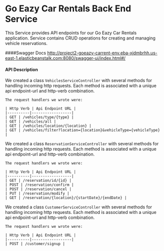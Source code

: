 # Go Eazy Car Rentals Back End Service

This Service provides API endpoints for our Go Eazy Car Rentals application. Service contains CRUD operations for creating and managing vehicle reservations.

####Swagger Docs
http://project2-goeazy-carrent-env.eba-xjdmbrhh.us-east-1.elasticbeanstalk.com:8080/swagger-ui/index.html#/

#### API Description

 We created a class `VehiclesServiceController` with several methods for handling incoming http requests. Each method is associated with a unique api endpoint-url and http-verb combination. 

    The request handlers we wrote were:

    | Http Verb | Api Endpoint URL | 
    |----------|------------------|
    | GET | /vehicles/type/{type} |
    | GET | /vehicles/all |
    | GET | /vehicles/location/{location} |
    | GET | /vehicles/filter?location={location}&vehicleType={vehicleType} |
   

We created a class `ReservationServiceController` with several methods for handling incoming http requests. Each method is associated with a unique api endpoint-url and http-verb combination. 

    The request handlers we wrote were:

    | Http Verb | Api Endpoint URL | 
    |----------|------------------|
    | GET | /reservation/id/{id} |
    | POST | /reservation/confirm |
    | POST | /reservation/cancel |
    | PUT | /reservation/modify |
    | GET | /reservation/{location}/{startDate}/{endDate} |

We created a class `CustomerServiceController` with several methods for handling incoming http requests. Each method is associated with a unique api endpoint-url and http-verb combination. 

    The request handlers we wrote were:

    | Http Verb | Api Endpoint URL | 
    |----------|------------------|
    | POST | /customer/signup |
